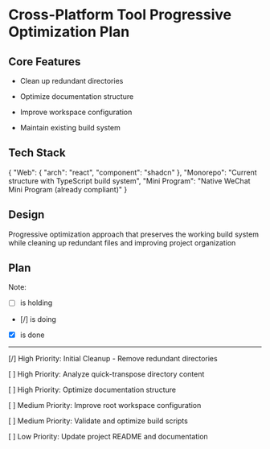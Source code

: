 # Cross-Platform Tool Progressive Optimization Plan

## Core Features

- Clean up redundant directories

- Optimize documentation structure

- Improve workspace configuration

- Maintain existing build system

## Tech Stack

{
  "Web": {
    "arch": "react",
    "component": "shadcn"
  },
  "Monorepo": "Current structure with TypeScript build system",
  "Mini Program": "Native WeChat Mini Program (already compliant)"
}

## Design

Progressive optimization approach that preserves the working build system while cleaning up redundant files and improving project organization

## Plan

Note: 

- [ ] is holding
- [/] is doing
- [X] is done

---

[/] High Priority: Initial Cleanup - Remove redundant directories

[ ] High Priority: Analyze quick-transpose directory content

[ ] High Priority: Optimize documentation structure

[ ] Medium Priority: Improve root workspace configuration

[ ] Medium Priority: Validate and optimize build scripts

[ ] Low Priority: Update project README and documentation
